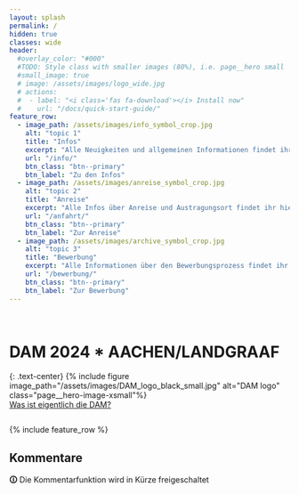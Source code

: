```yaml
---
layout: splash
permalink: /
hidden: true
classes: wide
header:
  #overlay_color: "#000"
  #TODO: Style class with smaller images (80%), i.e. page__hero small
  #small_image: true
  # image: /assets/images/logo_wide.jpg
  # actions:
  #  - label: "<i class='fas fa-download'></i> Install now"
  #    url: "/docs/quick-start-guide/"
feature_row:
  - image_path: /assets/images/info_symbol_crop.jpg
    alt: "topic 1"
    title: "Infos"
    excerpt: "Alle Neuigkeiten und allgemeinen Informationen findet ihr hier!"
    url: "/info/"
    btn_class: "btn--primary"
    btn_label: "Zu den Infos"
  - image_path: /assets/images/anreise_symbol_crop.jpg
    alt: "topic 2"
    title: "Anreise"
    excerpt: "Alle Infos über Anreise und Austragungsort findet ihr hier!"
    url: "/anfahrt/"
    btn_class: "btn--primary"
    btn_label: "Zur Anreise"
  - image_path: /assets/images/archive_symbol_crop.jpg
    alt: "topic 3"
    title: "Bewerbung"
    excerpt: "Alle Informationen über den Bewerbungsprozess findet ihr hier!"
    url: "/bewerbung/"
    btn_class: "btn--primary"
    btn_label: "Zur Bewerbung"
---
```

<br>
<h1 class="page__title p-name">DAM 2024 * AACHEN/LANDGRAAF</h1>
{: .text-center}
{% include figure image_path="/assets/images/DAM_logo_black_small.jpg" alt="DAM logo" class="page__hero-image-xsmall"%}

<div class="text-center" style="margin-bottom:2em;">
  <a href="/info/" class="btn btn--primary btn--x-large">Was ist eigentlich die DAM?
  </a>
</div>

{% include feature_row %}

<h2 id="page-title" class="page__title p-name" itemprop="headline">
Kommentare
</h2>

<p class="notice--info"><strong>&#x1F6C8;</strong> Die Kommentarfunktion wird in Kürze freigeschaltet </p>

<!-- <p class="notice--info"><strong>&#x1F6C8;</strong> Kommentare müssen manuell freigegeben werden. Daher kann es bis zu einem Tag dauern bis diese hier erscheinen.</p> -->

<!-- <script defer src="https://85.215.39.85/js/commento.js"></script>
<div id="commento"></div> -->